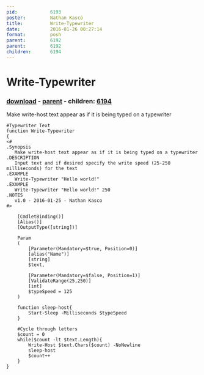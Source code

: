 ```yaml
---
pid:            6193
poster:         Nathan Kasco
title:          Write-Typewriter
date:           2016-01-26 00:27:14
format:         posh
parent:         6192
parent:         6192
children:       6194
---
```


# Write-Typewriter

### [download](6193.ps1) - [parent](6192.md) - children: [6194](6194.md)

Make write-host text appear as if it is being typed on a typewriter

```posh
#Typewriter Text
function Write-Typewriter
{
<#
.Synopsis
   Make write-host text appear as if it is being typed on a typewriter
.DESCRIPTION
   Input text and if desired specify the write speed (25-250 milliseconds) for the text
.EXAMPLE
   Write-Typewriter "Hello world!"
.EXAMPLE
   Write-Typewriter "Hello world!" 250
.NOTES
   v1.0 - 2016-01-25 - Nathan Kasco
#>

    [CmdletBinding()]
    [Alias()]
    [OutputType([string])]

    Param
    (
        [Parameter(Mandatory=$true, Position=0)]
        [alias("Name")]
        [string]
        $text,
        
        [Parameter(Mandatory=$false, Position=1)]
        [ValidateRange(25,250)]
        [int]
        $typeSpeed = 125
    )

    function sleep-host{
        Start-Sleep -Milliseconds $typeSpeed
    }

    #Cycle through letters
    $count = 0
    while($count -lt $text.Length){
        Write-Host $text.Chars($count) -NoNewline
        sleep-host
        $count++
    }
}
```
